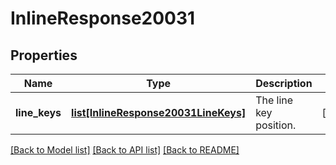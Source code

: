 # InlineResponse20031

## Properties
Name | Type | Description | Notes
------------ | ------------- | ------------- | -------------
**line_keys** | [**list[InlineResponse20031LineKeys]**](InlineResponse20031LineKeys.md) | The line key position. | [optional] 

[[Back to Model list]](../README.md#documentation-for-models) [[Back to API list]](../README.md#documentation-for-api-endpoints) [[Back to README]](../README.md)


